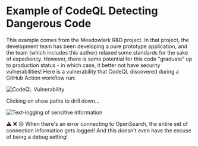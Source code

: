 # Example of CodeQL Detecting Dangerous Code

This example comes from the Meadowlark R&D project. In that project, the
development team has been developing a pure prototype application, and
the team (which includes this author) relaxed some standards for the
sake of expediency. However, there is some potential for this code
"graduate" up to production status - in which case, it better not have
security vulnerabilities! Here is a vulnerability that CodeQL discovered
during a GitHub Action workflow run:

![CodeQL Vulnerability](/img/sdlc/codeql-0.png)

Clicking on show paths to drill down...

![Text-logging of sensitive information](/img/sdlc/codeql-1.png)

⚠️ ❌ 😲 When there's an error connecting to OpenSearch, the entire set of
connection information gets logged! And this doesn't even have the excuse
of being a debug setting!
